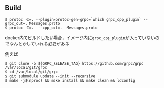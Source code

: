 ## Build
```
$ protoc -I=. --plugin=protoc-gen-grpc=`which grpc_cpp_plugin` --grpc_out=. Messages.proto
$ protoc -I=.  --cpp_out=.  Messages.proto
```


docker内でビルドしたい場合，イメージ内に`grpc_cpp_plugin`が入っていないのでなんとかしていれる必要がある

例えば
```
$ git clone -b ${GRPC_RELEASE_TAG} https://github.com/grpc/grpc /var/local/git/grpc
$ cd /var/local/git/grpc
$ git submodule update --init --recursive
$ make -j$(nproc) && make install && make clean && ldconfig
```
